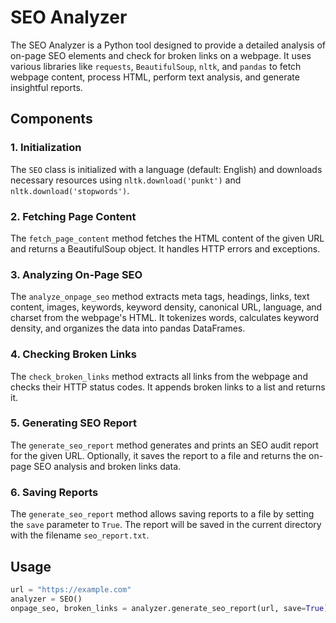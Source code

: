 # SEO Analyzer

The SEO Analyzer is a Python tool designed to provide a detailed analysis of on-page SEO elements and check for broken links on a webpage. It uses various libraries like `requests`, `BeautifulSoup`, `nltk`, and `pandas` to fetch webpage content, process HTML, perform text analysis, and generate insightful reports.

## Components

### 1. **Initialization**

The `SEO` class is initialized with a language (default: English) and downloads necessary resources using `nltk.download('punkt')` and `nltk.download('stopwords')`.

### 2. **Fetching Page Content**

The `fetch_page_content` method fetches the HTML content of the given URL and returns a BeautifulSoup object. It handles HTTP errors and exceptions.

### 3. **Analyzing On-Page SEO**

The `analyze_onpage_seo` method extracts meta tags, headings, links, text content, images, keywords, keyword density, canonical URL, language, and charset from the webpage's HTML. It tokenizes words, calculates keyword density, and organizes the data into pandas DataFrames.

### 4. **Checking Broken Links**

The `check_broken_links` method extracts all links from the webpage and checks their HTTP status codes. It appends broken links to a list and returns it.

### 5. **Generating SEO Report**

The `generate_seo_report` method generates and prints an SEO audit report for the given URL. Optionally, it saves the report to a file and returns the on-page SEO analysis and broken links data.

### 6. **Saving Reports**

The `generate_seo_report` method allows saving reports to a file by setting the `save` parameter to `True`. The report will be saved in the current directory with the filename `seo_report.txt`.

## Usage

```python
url = "https://example.com"
analyzer = SEO()
onpage_seo, broken_links = analyzer.generate_seo_report(url, save=True)

